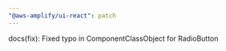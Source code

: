 ```yaml
---
"@aws-amplify/ui-react": patch
---
```


docs(fix): Fixed typo in ComponentClassObject for RadioButton
